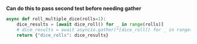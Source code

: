 **Can do this to pass second test before needing gather**

```py
async def roll_multiple_dice(rolls=1):
    dice_results = [await dice_roll() for _ in range(rolls)]
    # dice_results = await asyncio.gather(*[dice_roll() for _ in range(rolls)])
    return {"dice_rolls": dice_results}

```
